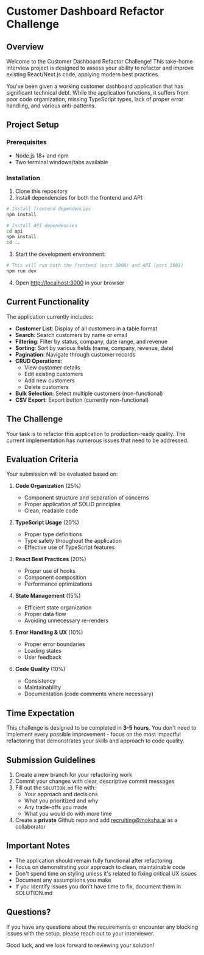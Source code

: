 # Customer Dashboard Refactor Challenge

## Overview

Welcome to the Customer Dashboard Refactor Challenge! This take-home interview project is designed to assess your ability to refactor and improve existing React/Next.js code, applying modern best practices.

You've been given a working customer dashboard application that has significant technical debt. While the application functions, it suffers from poor code organization, missing TypeScript types, lack of proper error handling, and various anti-patterns.

## Project Setup

### Prerequisites

- Node.js 18+ and npm
- Two terminal windows/tabs available

### Installation

1. Clone this repository
2. Install dependencies for both the frontend and API:

```bash
# Install frontend dependencies
npm install

# Install API dependencies
cd api
npm install
cd ..
```

3. Start the development environment:

```bash
# This will run both the frontend (port 3000) and API (port 3001)
npm run dev
```

4. Open [http://localhost:3000](http://localhost:3000) in your browser

## Current Functionality

The application currently includes:

- **Customer List**: Display of all customers in a table format
- **Search**: Search customers by name or email
- **Filtering**: Filter by status, company, date range, and revenue
- **Sorting**: Sort by various fields (name, company, revenue, date)
- **Pagination**: Navigate through customer records
- **CRUD Operations**:
  - View customer details
  - Edit existing customers
  - Add new customers
  - Delete customers
- **Bulk Selection**: Select multiple customers (non-functional)
- **CSV Export**: Export button (currently non-functional)

## The Challenge

Your task is to refactor this application to production-ready quality. The current implementation has numerous issues that need to be addressed.

## Evaluation Criteria

Your submission will be evaluated based on:

1. **Code Organization** (25%)
   - Component structure and separation of concerns
   - Proper application of SOLID principles
   - Clean, readable code

2. **TypeScript Usage** (20%)
   - Proper type definitions
   - Type safety throughout the application
   - Effective use of TypeScript features

3. **React Best Practices** (20%)
   - Proper use of hooks
   - Component composition
   - Performance optimizations

4. **State Management** (15%)
   - Efficient state organization
   - Proper data flow
   - Avoiding unnecessary re-renders

5. **Error Handling & UX** (10%)
   - Proper error boundaries
   - Loading states
   - User feedback

6. **Code Quality** (10%)
   - Consistency
   - Maintainability
   - Documentation (code comments where necessary)


## Time Expectation

This challenge is designed to be completed in **3-5 hours**. You don't need to implement every possible improvement - focus on the most impactful refactoring that demonstrates your skills and approach to code quality.


## Submission Guidelines

1. Create a new branch for your refactoring work
2. Commit your changes with clear, descriptive commit messages
3. Fill out the `SOLUTION.md` file with:
   - Your approach and decisions
   - What you prioritized and why
   - Any trade-offs you made
   - What you would do with more time
4. Create a **private** Github repo and add recruiting@moksha.ai as a collaborator

## Important Notes

- The application should remain fully functional after refactoring
- Focus on demonstrating your approach to clean, maintainable code
- Don't spend time on styling unless it's related to fixing critical UX issues
- Document any assumptions you make
- If you identify issues you don't have time to fix, document them in SOLUTION.md

## Questions?

If you have any questions about the requirements or encounter any blocking issues with the setup, please reach out to your interviewer.

Good luck, and we look forward to reviewing your solution!
